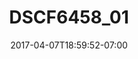 ---
title: DSCF6458_01
date: 2017-04-07T18:59:52-07:00
draft: false
location: Olympic Peninsula, WA
img_url: https://d17enza3bfujl8.cloudfront.net/DSCF6458_01.jpg
original_fn: ""
tags:
- Olympic Peninsula, WA
- landscapes

---